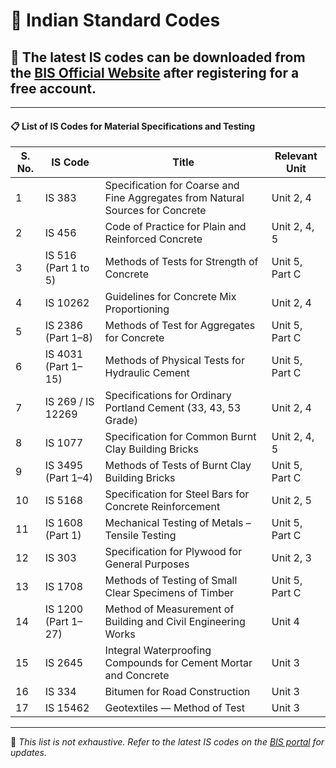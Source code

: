 # 📘 Indian Standard Codes

## 🔗 The latest IS codes can be downloaded from the [BIS Official Website](https://www.bis.gov.in) after registering for a free account.

---

#### 📋 List of IS Codes for Material Specifications and Testing

| **S. No.** | **IS Code**         | **Title**                                                                                      | **Relevant Unit** |
|------------|---------------------|------------------------------------------------------------------------------------------------|-------------------|
| 1          | IS 383               | Specification for Coarse and Fine Aggregates from Natural Sources for Concrete                 | Unit 2, 4         |
| 2          | IS 456               | Code of Practice for Plain and Reinforced Concrete                                             | Unit 2, 4, 5      |
| 3          | IS 516 (Part 1 to 5) | Methods of Tests for Strength of Concrete                                                      | Unit 5, Part C    |
| 4          | IS 10262             | Guidelines for Concrete Mix Proportioning                                                      | Unit 2, 4         |
| 5          | IS 2386 (Part 1–8)   | Methods of Test for Aggregates for Concrete                                                    | Unit 5, Part C    |
| 6          | IS 4031 (Part 1–15)  | Methods of Physical Tests for Hydraulic Cement                                                 | Unit 5, Part C    |
| 7          | IS 269 / IS 12269    | Specifications for Ordinary Portland Cement (33, 43, 53 Grade)                                 | Unit 2, 4         |
| 8          | IS 1077              | Specification for Common Burnt Clay Building Bricks                                            | Unit 2, 4, 5      |
| 9          | IS 3495 (Part 1–4)   | Methods of Tests of Burnt Clay Building Bricks                                                 | Unit 5, Part C    |
| 10         | IS 5168              | Specification for Steel Bars for Concrete Reinforcement                                        | Unit 2, 5         |
| 11         | IS 1608 (Part 1)     | Mechanical Testing of Metals – Tensile Testing                                                 | Unit 5, Part C    |
| 12         | IS 303               | Specification for Plywood for General Purposes                                                 | Unit 2, 3         |
| 13         | IS 1708              | Methods of Testing of Small Clear Specimens of Timber                                          | Unit 5, Part C    |
| 14         | IS 1200 (Part 1–27)  | Method of Measurement of Building and Civil Engineering Works                                  | Unit 4            |
| 15         | IS 2645              | Integral Waterproofing Compounds for Cement Mortar and Concrete                                | Unit 3            |
| 16         | IS 334               | Bitumen for Road Construction                                                                  | Unit 3            |
| 17         | IS 15462             | Geotextiles — Method of Test                                                                   | Unit 3            |

---

📝 *This list is not exhaustive. Refer to the latest IS codes on the [BIS portal](https://www.services.bis.gov.in:8071/php/BIS_2.0/) for updates.*

